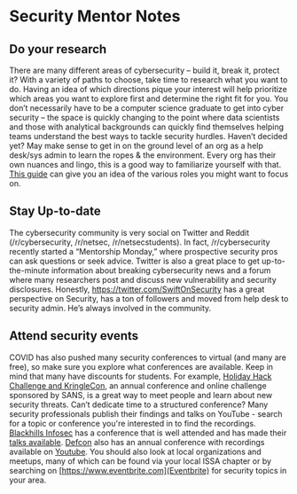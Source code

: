 # Security Mentor Notes

## Do your research
There are many different areas of cybersecurity – build it, break it, protect it? With a variety of paths to choose, take time to research what you want to do. Having an idea of which directions pique your interest will help prioritize which areas you want to explore first and determine the right fit for you.  You don’t necessarily have to be a computer science graduate to get into cyber security – the space is quickly changing to the point where data scientists and those with analytical backgrounds can quickly find themselves helping teams understand the best ways to tackle security hurdles. Haven’t decided yet? May make sense to get in on the ground level of an org as a help desk/sys admin to learn the ropes & the environment.  Every org has their own nuances and lingo, this is a good way to familiarize yourself with that. [This guide](https://cybersecurityguide.org/careers/) can give you an idea of the various roles you might want to focus on.

## Stay Up-to-date
The cybersecurity community is very social on Twitter and Reddit (/r/cybersecurity, /r/netsec, /r/netsecstudents). In fact, /r/cybersecurity recently started a “Mentorship Monday,” where prospective security pros can ask questions or seek advice. Twitter is also a great place to get up-to-the-minute information about breaking cybersecurity news and a forum where many researchers post and discuss new vulnerability and security disclosures. Honestly, https://twitter.com/SwiftOnSecurity has a great perspective on Security, has a ton of followers and moved from help desk to security admin. He’s always involved in the community.

## Attend security events 
COVID has also pushed many security conferences to virtual (and many are free), so make sure you explore what conferences are available. Keep in mind that many have discounts for students. For example, [Holiday Hack Challenge and KringleCon](https://www.sans.org/mlp/holiday-hack-challenge/), an annual conference and online challenge sponsored by SANS, is a great way to meet people and learn about new security threats. Can’t dedicate time to a structured conference? Many security professionals publish their findings and talks on YouTube - search for a topic or conference you're interested in to find the recordings. [Blackhills Infosec](https://wildwesthackinfest.com/) has a conference that is well attended and has made their [talks available](https://www.youtube.com/c/WildWestHackinFest). [Defcon](https://defcon.org) also has an annual conference with recordings available on [Youtube](https://www.youtube.com/user/DEFCONConference). You should also look at local organizations and meetups, many of which can be found via your local ISSA chapter or by searching on [https://www.eventbrite.com](Eventbrite) for security topics in your area.



